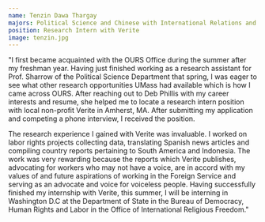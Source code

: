 ```yaml
---
name: Tenzin Dawa Thargay
majors: Political Science and Chinese with International Relations and International Scholars Program Certificates.
position: Research Intern with Verite
image: tenzin.jpg
---
```


"I first became acquainted with the OURS Office during the summer after my freshman year. Having just finished working as a research assistant for Prof. Sharrow of the Political Science Department that spring, I was eager to see what other research opportunities UMass had available which is how I came across OURS. After reaching out to Deb Phillis with my career interests and resume, she helped me to locate a research intern position with local non-profit Verite in Amherst, MA. After submitting my application and competing a phone interview, I received the position.

The research experience I gained with Verite was invaluable. I worked on labor rights projects collecting data, translating Spanish news articles and compiling country reports pertaining to South America and Indonesia. The work was very rewarding because the reports which Verite publishes, advocating for workers who may not have a voice, are in accord with my values of and future aspirations of working in the Foreign Service and serving as an advocate and voice for voiceless people. Having successfully finished my internship with Verite, this summer, I will be interning in Washington D.C at the Department of State in the Bureau of Democracy, Human Rights and Labor in the Office of International Religious Freedom."
